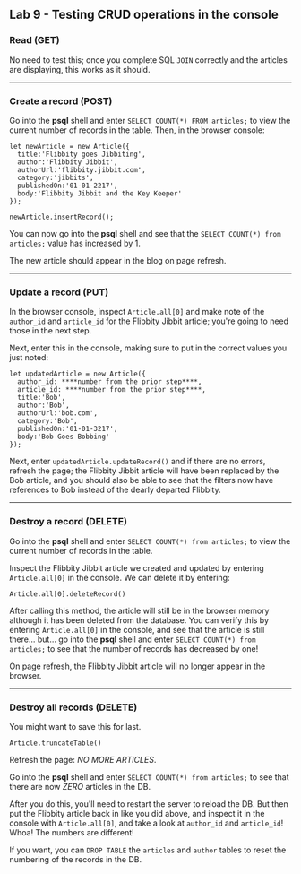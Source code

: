## Lab 9 - Testing CRUD operations in the console

### Read (GET)

No need to test this; once you complete SQL `JOIN` correctly and the articles are displaying, this works as it should.

---

### Create a record (POST)

Go into the **psql** shell and enter `SELECT COUNT(*) FROM articles;` to view the current number of records in the table. Then, in the browser console:

```
let newArticle = new Article({
  title:'Flibbity goes Jibbiting',
  author:'Flibbity Jibbit',
  authorUrl:'flibbity.jibbit.com',
  category:'jibbits',
  publishedOn:'01-01-2217',
  body:'Flibbity Jibbit and the Key Keeper'
});
```

`newArticle.insertRecord();`

You can now go into the **psql** shell and see that the `SELECT COUNT(*) from articles;` value has increased by 1.

The new article should appear in the blog on page refresh.

---

### Update a record (PUT)

In the browser console, inspect `Article.all[0]` and make note of the `author_id` and `article_id` for the Flibbity Jibbit article; you're going to need those in the next step.

Next, enter this in the console, making sure to put in the correct values you just noted:

```
let updatedArticle = new Article({
  author_id: ****number from the prior step****,
  article_id: ****number from the prior step****,
  title:'Bob',
  author:'Bob',
  authorUrl:'bob.com',
  category:'Bob',
  publishedOn:'01-01-3217',
  body:'Bob Goes Bobbing'
});
```

Next, enter `updatedArticle.updateRecord()` and if there are no errors, refresh the page; the Flibbity Jibbit article will have been replaced by the Bob article, and you should also be able to see that the filters now have references to Bob instead of the dearly departed Flibbity.

---

### Destroy a record (DELETE)

Go into the **psql** shell and enter `SELECT COUNT(*) from articles;` to view the current number of records in the table.

Inspect the Flibbity Jibbit article we created and updated by entering `Article.all[0]` in the console. We can delete it by entering:

`Article.all[0].deleteRecord()`

After calling this method, the article will still be in the browser memory although it has been deleted from the database. You can verify this by entering `Article.all[0]` in the console, and see that the article is still there... but... go into the **psql** shell and enter `SELECT COUNT(*) from articles;` to see that the number of records has decreased by one!

On page refresh, the Flibbity Jibbit article will no longer appear in the browser.

---

### Destroy all records (DELETE)

You might want to save this for last.

`Article.truncateTable()`

Refresh the page: *NO MORE ARTICLES*.

Go into the **psql** shell and enter `SELECT COUNT(*) from articles;` to see that there are now *ZERO* articles in the DB.

After you do this, you'll need to restart the server to reload the DB. But then put the Flibbity article back in like you did above, and inspect it in the console with `Article.all[0]`, and take a look at `author_id` and `article_id`! Whoa! The numbers are different!

If you want, you can `DROP TABLE` the `articles` and `author` tables to reset the numbering of the records in the DB.
